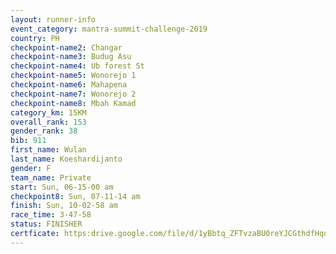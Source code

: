 ```yaml
---
layout: runner-info 
event_category: mantra-summit-challenge-2019 
country: PH
checkpoint-name2: Changar
checkpoint-name3: Budug Asu
checkpoint-name4: Ub forest St
checkpoint-name5: Wonorejo 1
checkpoint-name6: Mahapena
checkpoint-name7: Wonorejo 2
checkpoint-name8: Mbah Kamad
category_km: 15KM 
overall_rank: 153
gender_rank: 38
bib: 911
first_name: Wulan
last_name: Koeshardijanto
gender: F
team_name: Private
start: Sun, 06-15-00 am
checkpoint8: Sun, 07-11-14 am
finish: Sun, 10-02-58 am
race_time: 3-47-58
status: FINISHER
certficate: https:drive.google.com/file/d/1yBbtq_ZFTvzaBU0reYJCGthdfHqoSZet/view?usp=sharing
---
```

